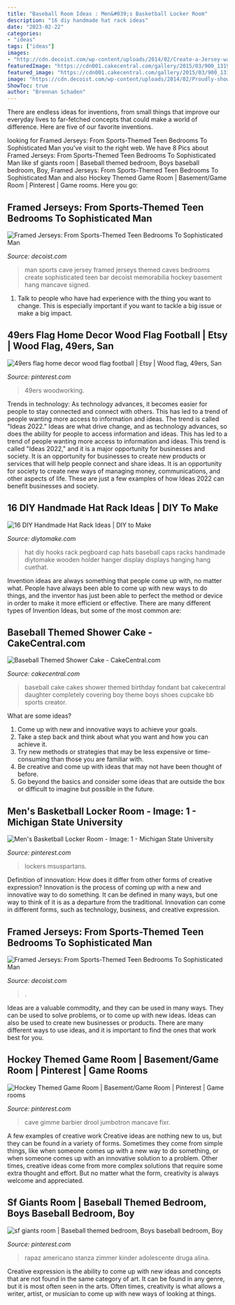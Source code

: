 ```yaml
---
title: "Baseball Room Ideas : Men&#039;s Basketball Locker Room"
description: "16 diy handmade hat rack ideas"
date: "2023-02-22"
categories:
- "ideas"
tags: ["ideas"]
images:
- "http://cdn.decoist.com/wp-content/uploads/2014/02/Create-a-Jersey-wall-at-home.jpg"
featuredImage: "https://cdn001.cakecentral.com/gallery/2015/03/900_13196Q5jf_baseball-themed-shower-cake.jpg"
featured_image: "https://cdn001.cakecentral.com/gallery/2015/03/900_13196Q5jf_baseball-themed-shower-cake.jpg"
image: "https://cdn.decoist.com/wp-content/uploads/2014/02/Proudly-showcase-your-love-fore-baseball.jpg"
ShowToc: true
author: "Brennan Schaden"
---
```



There are endless ideas for inventions, from small things that improve our everyday lives to far-fetched concepts that could make a world of difference. Here are five of our favorite inventions.

	

		
looking for Framed Jerseys: From Sports-Themed Teen Bedrooms To Sophisticated Man you've visit to the right web. We have 8 Pics about Framed Jerseys: From Sports-Themed Teen Bedrooms To Sophisticated Man like sf giants room | Baseball themed bedroom, Boys baseball bedroom, Boy, Framed Jerseys: From Sports-Themed Teen Bedrooms To Sophisticated Man and also Hockey Themed Game Room | Basement/Game Room | Pinterest | Game rooms. Here you go:
		
    
## Framed Jerseys: From Sports-Themed Teen Bedrooms To Sophisticated Man

<img loading=lazy src="http://cdn.decoist.com/wp-content/uploads/2014/02/Create-a-Jersey-wall-at-home.jpg" onerror="this.onerror=null;this.src='https://tse4.mm.bing.net/th?id=OIP.E1h5Tkik15nBxIJ1FU9JggHaE4&amp;pid=15.1';" alt="Framed Jerseys: From Sports-Themed Teen Bedrooms To Sophisticated Man">

_Source: decoist.com_

>man sports cave jersey framed jerseys themed caves bedrooms create sophisticated teen bar decoist memorabilia hockey basement hang mancave signed. 

	

1. Talk to people who have had experience with the thing you want to change. This is especially important if you want to tackle a big issue or make a big impact.

    
## 49ers Flag Home Decor Wood Flag Football | Etsy | Wood Flag, 49ers, San

<img loading=lazy src="https://i.pinimg.com/736x/b8/e2/13/b8e213cbfb402d748af46467f3fa391e.jpg" onerror="this.onerror=null;this.src='https://tse4.mm.bing.net/th?id=OIP.IM3gi4dAbaIknV1Dcz3jqgHaFj&amp;pid=15.1';" alt="49ers flag home decor wood flag football | Etsy | Wood flag, 49ers, San">

_Source: pinterest.com_

>49ers woodworking. 

	

Trends in technology:
As technology advances, it becomes easier for people to stay connected and connect with others. This has led to a trend of people wanting more access to information and ideas. 
The trend is called "Ideas 2022." Ideas are what drive change, and as technology advances, so does the ability for people to access information and ideas. This has led to a trend of people wanting more access to information and ideas. 
This trend is called "Ideas 2022," and it is a major opportunity for businesses and society. It is an opportunity for businesses to create new products or services that will help people connect and share ideas. It is an opportunity for society to create new ways of managing money, communications, and other aspects of life. 
These are just a few examples of how Ideas 2022 can benefit businesses and society.

    
## 16 DIY Handmade Hat Rack Ideas | DIY To Make

<img loading=lazy src="http://www.diytomake.com/wp-content/uploads/2016/03/DIY-Pegboard-Hat-Hooks.jpg" onerror="this.onerror=null;this.src='https://tse2.mm.bing.net/th?id=OIP.FtofATDe1RHieBSy9ZlKOQHaDh&amp;pid=15.1';" alt="16 DIY Handmade Hat Rack Ideas | DIY to Make">

_Source: diytomake.com_

>hat diy hooks rack pegboard cap hats baseball caps racks handmade diytomake wooden holder hanger display displays hanging hang cuethat. 

	

Invention ideas are always something that people come up with, no matter what. People have always been able to come up with new ways to do things, and the inventor has just been able to perfect the method or device in order to make it more efficient or effective. There are many different types of Invention Ideas, but some of the most common are:

    
## Baseball Themed Shower Cake - CakeCentral.com

<img loading=lazy src="https://cdn001.cakecentral.com/gallery/2015/03/900_13196Q5jf_baseball-themed-shower-cake.jpg" onerror="this.onerror=null;this.src='https://tse4.mm.bing.net/th?id=OIP.ZmxpSL1MNcdMLWJQW0V4HQHaJ4&amp;pid=15.1';" alt="Baseball Themed Shower Cake - CakeCentral.com">

_Source: cakecentral.com_

>baseball cake cakes shower themed birthday fondant bat cakecentral daughter completely covering boy theme boys shoes cupcake bb sports creator. 

	

What are some ideas?
1. Come up with new and innovative ways to achieve your goals. 
2. Take a step back and think about what you want and how you can achieve it. 
3. Try new methods or strategies that may be less expensive or time-consuming than those you are familiar with. 
4. Be creative and come up with ideas that may not have been thought of before. 
5. Go beyond the basics and consider some ideas that are outside the box or difficult to imagine but possible in the future.

    
## Men&#039;s Basketball Locker Room - Image: 1 - Michigan State University

<img loading=lazy src="https://i.pinimg.com/736x/b1/73/bf/b173bfe6536d7f6cc395fc3d6d32fb61.jpg" onerror="this.onerror=null;this.src='https://tse1.mm.bing.net/th?id=OIP.bg_BnjtZk8mzk3bwr6Av-gHaE8&amp;pid=15.1';" alt="Men&#039;s Basketball Locker Room - Image: 1 - Michigan State University">

_Source: pinterest.com_

>lockers msuspartans. 

	

Definition of innovation: How does it differ from other forms of creative expression?
Innovation is the process of coming up with a new and innovative way to do something. It can be defined in many ways, but one way to think of it is as a departure from the traditional. Innovation can come in different forms, such as technology, business, and creative expression.

    
## Framed Jerseys: From Sports-Themed Teen Bedrooms To Sophisticated Man

<img loading=lazy src="https://cdn.decoist.com/wp-content/uploads/2014/02/Proudly-showcase-your-love-fore-baseball.jpg" onerror="this.onerror=null;this.src='https://tse2.mm.bing.net/th?id=OIP.ZPCJ5dn_4tFgeUy6VCP-FwHaE4&amp;pid=15.1';" alt="Framed Jerseys: From Sports-Themed Teen Bedrooms To Sophisticated Man">

_Source: decoist.com_

>. 

	

Ideas are a valuable commodity, and they can be used in many ways. They can be used to solve problems, or to come up with new ideas. Ideas can also be used to create new businesses or products. There are many different ways to use ideas, and it is important to find the ones that work best for you.

    
## Hockey Themed Game Room | Basement/Game Room | Pinterest | Game Rooms

<img loading=lazy src="https://s-media-cache-ak0.pinimg.com/736x/7b/6a/5a/7b6a5acaec65cb6120ea4b8dc311832d--sport-room-dream-man.jpg" onerror="this.onerror=null;this.src='https://tse1.mm.bing.net/th?id=OIP.7eoLEh96EOrsXltjEP69yAHaHm&amp;pid=15.1';" alt="Hockey Themed Game Room | Basement/Game Room | Pinterest | Game rooms">

_Source: pinterest.com_

>cave gimme barbier drool jumbotron mancave fixr. 

	

A few examples of creative work
Creative ideas are nothing new to us, but they can be found in a variety of forms. Sometimes they come from simple things, like when someone comes up with a new way to do something, or when someone comes up with an innovative solution to a problem. Other times, creative ideas come from more complex solutions that require some extra thought and effort. But no matter what the form, creativity is always welcome and appreciated.

    
## Sf Giants Room | Baseball Themed Bedroom, Boys Baseball Bedroom, Boy

<img loading=lazy src="https://i.pinimg.com/736x/e4/e0/ef/e4e0ef33beda317a45c0350756e45426.jpg" onerror="this.onerror=null;this.src='https://tse4.mm.bing.net/th?id=OIP.9pO-saGaXvT2SxU4KkC4QAHaLI&amp;pid=15.1';" alt="sf giants room | Baseball themed bedroom, Boys baseball bedroom, Boy">

_Source: pinterest.com_

>rapaz americano stanza zimmer kinder adolescente druga alina. 

	

Creative expression is the ability to come up with new ideas and concepts that are not found in the same category of art. It can be found in any genre, but it is most often seen in the arts. Often times, creativity is what allows a writer, artist, or musician to come up with new ways of looking at things.


